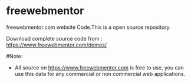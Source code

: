 # freewebmentor
freewebmentor.com website Code.This is a open source repository.

Download complete source code from : https://www.freewebmentor.com/demos/

#Note: 
* All source on https://www.freewebmentor.com is free to use, you can use this data for any commercial or non commercial web applications.
